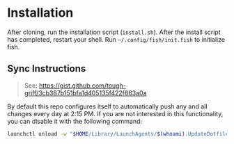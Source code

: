 # Installation
After cloning, run the installation script (`install.sh`). After the install
script has completed, restart your shell. Run `~/.config/fish/init.fish` to
initialize fish.

## Sync Instructions
> See: https://gist.github.com/tough-griff/3cb387b151bfa1d405135f422f863a0a

By default this repo configures itself to automatically push any and all changes
every day at 2:15 PM. If you are not interested in this functionality, you can
disable it with the following command:
```sh
launchctl unload -w "$HOME/Library/LaunchAgents/$(whoami).UpdateDotfiles.plist"
```
